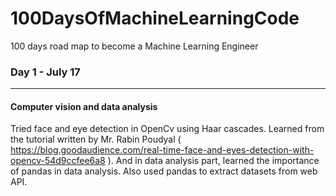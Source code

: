 # 100DaysOfMachineLearningCode
100 days road map to become a Machine Learning Engineer
### Day 1 - July 17
_______________________________________________________________________________
#### Computer vision and data analysis
Tried face and eye detection in OpenCv using Haar cascades. Learned from the tutorial written by 
Mr. Rabin Poudyal ( https://blog.goodaudience.com/real-time-face-and-eyes-detection-with-opencv-54d9ccfee6a8 ).
And in data analysis part, learned the importance of pandas in data analysis. Also used pandas 
to extract datasets from web API.

